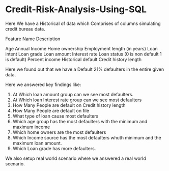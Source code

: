 # Credit-Risk-Analysis-Using-SQL

Here We have a Historical of data which Comprises of columns simulating credit bureau data. 

Feature Name	                            Description

Age
Annual Income
Home ownership
Employment length (in years)
Loan intent
Loan grade
Loan amount
Interest rate
Loan status (0 is non default 1 is default)
Percent income
Historical default
Credit history length

Here we found out that we have a Default 21% defaulters in the entire given data.

Here we answered key findings like:
1. At Which loan amount group can we see most defaulters.
2. At Which loan Interest rate group can we see most defaulters
3. How Many People are default on Credit history length
4. How Many People are default on file
5. What type of loan cause most defaulters
6. Which age group has the most defaulters with the minimum and maximum income
7. Which home owners are the most defaulters
8. Which Income source has the most defaulters whuth minimum and the maximum loan amount.
9. Which Loan grade has more defaulters.

We also setup real world scenario where we answered a real world scenario.
